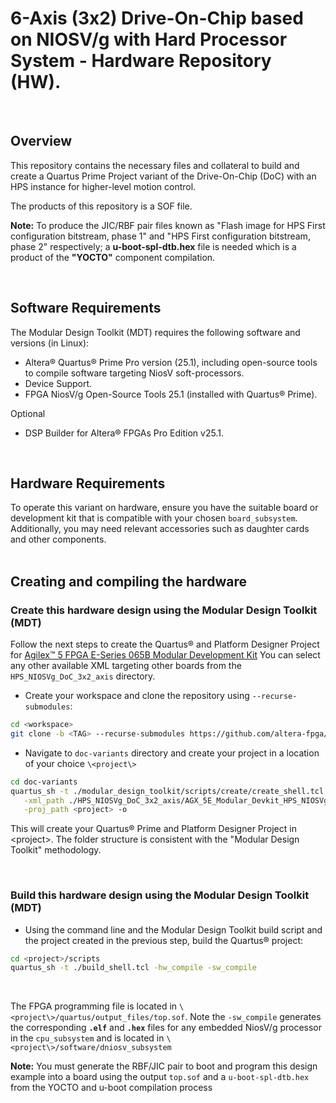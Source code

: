 # 6-Axis (3x2) Drive-On-Chip based on NIOSV/g with Hard Processor System - Hardware Repository (**HW**).
<br>

## Overview

This repository contains the necessary files and collateral to build and create a Quartus Prime Project variant of the
Drive-On-Chip (DoC) with an HPS instance for higher-level motion control.

The products of this repository is a SOF file.

**Note:** To produce the JIC/RBF pair files known as "Flash image for HPS First configuration bitstream, phase 1" and
"HPS First configuration bitstream, phase 2" respectively; a **u-boot-spl-dtb.hex** file is needed which is a product of
the **"YOCTO"** component compilation.

<br>

## Software Requirements

The Modular Design Toolkit (MDT) requires the following software and versions (in Linux):

* Altera® Quartus® Prime Pro version (25.1), including open-source tools to
  compile software targeting NiosV soft-processors.
* Device Support.
* FPGA NiosV/g Open-Source Tools 25.1 (installed with Quartus® Prime).

Optional

* DSP Builder for Altera® FPGAs Pro Edition v25.1.

<br>

## Hardware Requirements

To operate this variant on hardware, ensure you have the suitable board or development kit that is
compatible with your chosen `board_subsystem`. Additionally, you may need relevant accessories such as
daughter cards and other components.
<br>
<br>

## Creating and compiling the hardware

### Create this hardware design using the Modular Design Toolkit (MDT)

Follow the next steps to create the Quartus® and Platform Designer Project for
[Agilex™ 5 FPGA E-Series 065B Modular Development Kit](https://www.intel.com/content/www/us/en/products/details/fpga/development-kits/agilex/a5e065b-modular.html)
You can select any other available XML targeting other boards from the `HPS_NIOSVg_DoC_3x2_axis` directory.

* Create your workspace and clone the repository using `--recurse-submodules`:

```bash
cd <workspace> 
git clone -b <TAG> --recurse-submodules https://github.com/altera-fpga/agilex-ed-drive-on-chip.git doc-variants
```

* Navigate to `doc-variants` directory and create your project in a location of your choice `\<project\>`

```bash
cd doc-variants
quartus_sh -t ./modular_design_toolkit/scripts/create/create_shell.tcl \
   -xml_path ./HPS_NIOSVg_DoC_3x2_axis/AGX_5E_Modular_Devkit_HPS_NIOSVg_DoC_3x2_axis.xml \
   -proj_path <project> -o
```

This will create your Quartus® Prime and Platform Designer Project in \<project>. The folder structure is consistent
with the "Modular Design Toolkit" methodology.

<br>

### Build this hardware design using the Modular Design Toolkit (MDT)

* Using the command line and the Modular Design Toolkit build script and the project created in the previous step,
  build the Quartus® project:

```bash
cd <project>/scripts 
quartus_sh -t ./build_shell.tcl -hw_compile -sw_compile
```

<br>

The FPGA programming file is located in `\<project\>/quartus/output_files/top.sof`. Note the `-sw_compile`
generates the corresponding **`.elf`** and **`.hex`** files for any embedded NiosV/g processor in the
`cpu_subsystem` and is located in `\<project\>/software/dniosv_subsystem`

**Note:** You must generate the RBF/JIC pair to boot and program this design example into a board
using the output `top.sof` and a `u-boot-spl-dtb.hex` from the YOCTO and u-boot compilation process

<br>
